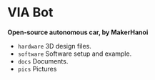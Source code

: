 # VIA Bot
**Open-source autonomous car, by MakerHanoi**
* `hardware` 3D design files.
* `software` Software setup and example.
* `docs` Documents.
* `pics` Pictures